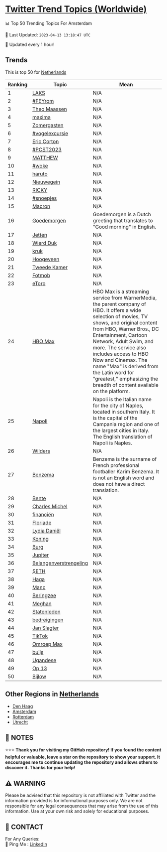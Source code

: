[Twitter Trend Topics (Worldwide)](https://github.com/ErcinDedeoglu/Twitter-Trend-Topics)
==========


📊 Top 50 Trending Topics For Amsterdam

📆 Last Updated: `2023-04-13 13:18:47 UTC`

🔧 Updated every 1 hour!


## Trends

This is top 50 for [Netherlands](</Netherlands>)

| Ranking | Topic | Mean |
| ------- | ------------ | ------------ |
| 1 | [LAKS](http://twitter.com/search?q=LAKS) | N/A |
| 2 | [#FEYrom](http://twitter.com/search?q=%23FEYrom) | N/A |
| 3 | [Theo Maassen](http://twitter.com/search?q=Theo+Maassen) | N/A |
| 4 | [maxima](http://twitter.com/search?q=maxima) | N/A |
| 5 | [Zomergasten](http://twitter.com/search?q=Zomergasten) | N/A |
| 6 | [#vogelexcursie](http://twitter.com/search?q=%23vogelexcursie) | N/A |
| 7 | [Eric Corton](http://twitter.com/search?q=Eric+Corton) | N/A |
| 8 | [#PCST2023](http://twitter.com/search?q=%23PCST2023) | N/A |
| 9 | [MATTHEW](http://twitter.com/search?q=MATTHEW) | N/A |
| 10 | [#woke](http://twitter.com/search?q=%23woke) | N/A |
| 11 | [haruto](http://twitter.com/search?q=haruto) | N/A |
| 12 | [Nieuwegein](http://twitter.com/search?q=Nieuwegein) | N/A |
| 13 | [RICKY](http://twitter.com/search?q=RICKY) | N/A |
| 14 | [#snoepjes](http://twitter.com/search?q=%23snoepjes) | N/A |
| 15 | [Macron](http://twitter.com/search?q=Macron) | N/A |
| 16 | [Goedemorgen](http://twitter.com/search?q=Goedemorgen) | Goedemorgen is a Dutch greeting that translates to "Good morning" in English. |
| 17 | [Jetten](http://twitter.com/search?q=Jetten) | N/A |
| 18 | [Wierd Duk](http://twitter.com/search?q=Wierd+Duk) | N/A |
| 19 | [kruk](http://twitter.com/search?q=kruk) | N/A |
| 20 | [Hoogeveen](http://twitter.com/search?q=Hoogeveen) | N/A |
| 21 | [Tweede Kamer](http://twitter.com/search?q=Tweede+Kamer) | N/A |
| 22 | [Fotmob](http://twitter.com/search?q=Fotmob) | N/A |
| 23 | [eToro](http://twitter.com/search?q=eToro) | N/A |
| 24 | [HBO Max](http://twitter.com/search?q=HBO+Max) | HBO Max is a streaming service from WarnerMedia, the parent company of HBO. It offers a wide selection of movies, TV shows, and original content from HBO, Warner Bros., DC Entertainment, Cartoon Network, Adult Swim, and more. The service also includes access to HBO Now and Cinemax. The name "Max" is derived from the Latin word for "greatest," emphasizing the breadth of content available on the platform. |
| 25 | [Napoli](http://twitter.com/search?q=Napoli) | Napoli is the Italian name for the city of Naples, located in southern Italy. It is the capital of the Campania region and one of the largest cities in Italy. The English translation of Napoli is Naples. |
| 26 | [Wilders](http://twitter.com/search?q=Wilders) | N/A |
| 27 | [Benzema](http://twitter.com/search?q=Benzema) | Benzema is the surname of French professional footballer Karim Benzema. It is not an English word and does not have a direct translation. |
| 28 | [Bente](http://twitter.com/search?q=Bente) | N/A |
| 29 | [Charles Michel](http://twitter.com/search?q=Charles+Michel) | N/A |
| 30 | [financiën](http://twitter.com/search?q=financi%c3%abn) | N/A |
| 31 | [Floriade](http://twitter.com/search?q=Floriade) | N/A |
| 32 | [Lydia Daniël](http://twitter.com/search?q=Lydia+Dani%c3%abl) | N/A |
| 33 | [Koning](http://twitter.com/search?q=Koning) | N/A |
| 34 | [Burg](http://twitter.com/search?q=Burg) | N/A |
| 35 | [Jupiter](http://twitter.com/search?q=Jupiter) | N/A |
| 36 | [Belangenverstrengeling](http://twitter.com/search?q=Belangenverstrengeling) | N/A |
| 37 | [$ETH](http://twitter.com/search?q=%24ETH) | N/A |
| 38 | [Haga](http://twitter.com/search?q=Haga) | N/A |
| 39 | [Manc](http://twitter.com/search?q=Manc) | N/A |
| 40 | [Beringzee](http://twitter.com/search?q=Beringzee) | N/A |
| 41 | [Meghan](http://twitter.com/search?q=Meghan) | N/A |
| 42 | [Statenleden](http://twitter.com/search?q=Statenleden) | N/A |
| 43 | [bedreigingen](http://twitter.com/search?q=bedreigingen) | N/A |
| 44 | [Jan Slagter](http://twitter.com/search?q=Jan+Slagter) | N/A |
| 45 | [TikTok](http://twitter.com/search?q=TikTok) | N/A |
| 46 | [Omroep Max](http://twitter.com/search?q=Omroep+Max) | N/A |
| 47 | [buijs](http://twitter.com/search?q=buijs) | N/A |
| 48 | [Ugandese](http://twitter.com/search?q=Ugandese) | N/A |
| 49 | [Op 13](http://twitter.com/search?q=Op+13) | N/A |
| 50 | [Bijlow](http://twitter.com/search?q=Bijlow) | N/A |



## Other Regions in [Netherlands](</Netherlands>)

* [Den Haag](</Netherlands/Den Haag.md>)
* [Amsterdam](</Netherlands/Amsterdam.md>)
* [Rotterdam](</Netherlands/Rotterdam.md>)
* [Utrecht](</Netherlands/Utrecht.md>)



## 📝 NOTES

⭐⭐⭐ **Thank you for visiting my GitHub repository! If you found the content helpful or valuable, leave a star on the repository to show your support. It encourages me to continue updating the repository and allows others to discover it. Thanks for your help!**


## ⚠️ WARNING

Please be advised that this repository is not affiliated with Twitter and the information provided is for informational purposes only. We are not responsible for any legal consequences that may arise from the use of this information. Use at your own risk and solely for educational purposes.


## 📨 CONTACT

 For Any Queries:  
            🏓 Ping Me : [LinkedIn](https://www.linkedin.com/in/ercindedeoglu/)
